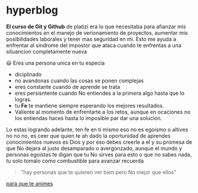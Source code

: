 # hyperblog
**El curso de Git y Github** de platizi era lo que necesitaba para afianzar mis conocimientos en el manejo de verionamiento de proyectos, aumentar mis posibilidades laborales y tener mas seguridad en mi.
Esto me ayuda a enfrentar al sindrome del impostor que ataca cuando te enfrentas a una situancion completamente nueva

:smiley:
Eres una persona unica en tu especia
- diciplinado
- no avandonas cuando las cosas se ponen complejas
- eres constante cuando de aprende se trata
- eres persisntente cuando No entiendes a la primera algo hasta que lo logras.
- tu **Fe** te mantiene siempre esperando los mejores resultados.
- Valiente al momento de enfrentarte a los retos, aunque en ocaciones no los entiendas haces hasta lo imposible par dar una solucion.



Lo estas logrando adelante, ten fe en ti mismo eso no es egoismo o altives no no no, es ceer que quien te ah dado la oportunidad de aprendes conocimientos nuevos es Dios y por eso debes creerle a el y su promesa de que No dejara al justo desamparado o avergonzado, aunque el mundo y personas egoistas te digan que tu No sirves para esto o que no sabes nada, tu solo tomalo como combustible para avanzar recuerda
> "hay personas que te quieren ver bien pero No mejor que ellos"

[para que te animes](http://https://www.youtube.com/watch?v=zP2G4dnUF10 "para que te animes")


